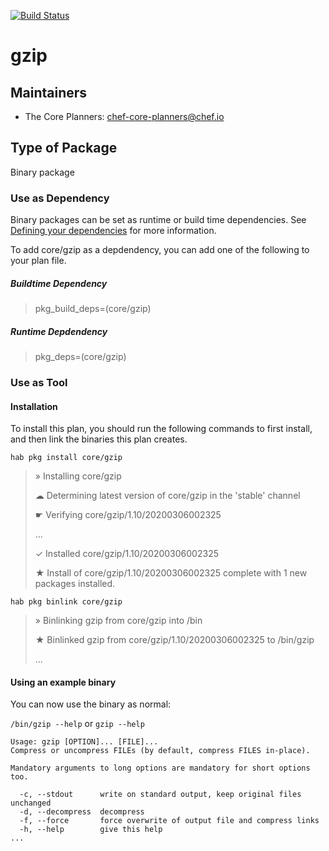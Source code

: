 [![Build Status](https://dev.azure.com/chefcorp-partnerengineering/Chef%20Base%20Plans/_apis/build/status/chef-base-plans.gzip?branchName=master)](https://dev.azure.com/chefcorp-partnerengineering/Chef%20Base%20Plans/_build/latest?definitionId=84&branchName=master)

# gzip

## Maintainers

* The Core Planners: <chef-core-planners@chef.io>

## Type of Package

Binary package

### Use as Dependency

Binary packages can be set as runtime or build time dependencies. See [Defining your dependencies](https://www.habitat.sh/docs/developing-packages/developing-packages/#sts=Define%20Your%20Dependencies) for more information.

To add core/gzip as a depdendency, you can add one of the following to your plan file.

##### Buildtime Dependency

> pkg_build_deps=(core/gzip)

##### Runtime Depdendency

> pkg_deps=(core/gzip)

### Use as Tool

#### Installation

To install this plan, you should run the following commands to first install, and then link the binaries this plan creates.

`hab pkg install core/gzip`

> » Installing core/gzip
>
> ☁ Determining latest version of core/gzip in the 'stable' channel
>
> ☛ Verifying core/gzip/1.10/20200306002325
>
> ...
> 
> ✓ Installed core/gzip/1.10/20200306002325
>
> ★ Install of core/gzip/1.10/20200306002325 complete with 1 new packages installed.

`hab pkg binlink core/gzip`

> » Binlinking gzip from core/gzip into /bin
>
> ★ Binlinked gzip from core/gzip/1.10/20200306002325 to /bin/gzip
>
> ...

#### Using an example binary
You can now use the binary as normal:

`/bin/gzip --help` or `gzip --help`

```
Usage: gzip [OPTION]... [FILE]...
Compress or uncompress FILEs (by default, compress FILES in-place).

Mandatory arguments to long options are mandatory for short options too.

  -c, --stdout      write on standard output, keep original files unchanged
  -d, --decompress  decompress
  -f, --force       force overwrite of output file and compress links
  -h, --help        give this help
...
```
